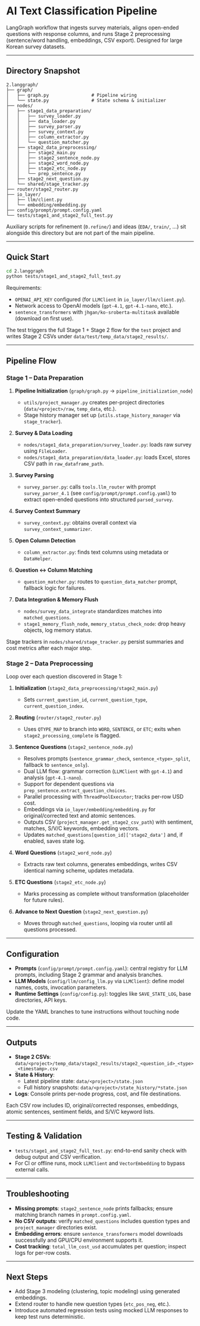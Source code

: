 # AI Text Classification Pipeline

LangGraph workflow that ingests survey materials, aligns open-ended questions with response columns, and runs Stage 2 preprocessing (sentence/word handling, embeddings, CSV export). Designed for large Korean survey datasets.

---

## Directory Snapshot

```
2.langgraph/
├── graph/
│   ├── graph.py                # Pipeline wiring
│   └── state.py                # State schema & initializer
├── nodes/
│   ├── stage1_data_preparation/
│   │   ├── survey_loader.py
│   │   ├── data_loader.py
│   │   ├── survey_parser.py
│   │   ├── survey_context.py
│   │   ├── column_extractor.py
│   │   └── question_matcher.py
│   ├── stage2_data_preprocessing/
│   │   ├── stage2_main.py
│   │   ├── stage2_sentence_node.py
│   │   ├── stage2_word_node.py
│   │   ├── stage2_etc_node.py
│   │   └── prep_sentence.py
│   ├── stage2_next_question.py
│   └── shared/stage_tracker.py
├── router/stage2_router.py
├── io_layer/
│   ├── llm/client.py
│   └── embedding/embedding.py
├── config/prompt/prompt.config.yaml
└── tests/stage1_and_stage2_full_test.py
```

Auxiliary scripts for refinement (`0.refine/`) and ideas (`EDA/`, `train/`, …) sit alongside this directory but are not part of the main pipeline.

---

## Quick Start

```bash
cd 2.langgraph
python tests/stage1_and_stage2_full_test.py
```

Requirements:

- `OPENAI_API_KEY` configured (for `LLMClient` in `io_layer/llm/client.py`).
- Network access to OpenAI models (`gpt-4.1`, `gpt-4.1-nano`, etc.).
- `sentence_transformers` with `jhgan/ko-sroberta-multitask` available (download on first use).

The test triggers the full Stage 1 + Stage 2 flow for the `test` project and writes Stage 2 CSVs under `data/test/temp_data/stage2_results/`.

---

## Pipeline Flow

### Stage 1 – Data Preparation

1. **Pipeline Initialization** (`graph/graph.py` → `pipeline_initialization_node`)
   - `utils/project_manager.py` creates per-project directories (`data/<project>/raw`, `temp_data`, etc.).
   - Stage history manager set up (`utils.stage_history_manager` via `stage_tracker`).

2. **Survey & Data Loading**
   - `nodes/stage1_data_preparation/survey_loader.py`: loads raw survey using `FileLoader`.
   - `nodes/stage1_data_preparation/data_loader.py`: loads Excel, stores CSV path in `raw_dataframe_path`.

3. **Survey Parsing**
   - `survey_parser.py`: calls `tools.llm_router` with prompt `survey_parser_4.1` (see `config/prompt/prompt.config.yaml`) to extract open-ended questions into structured `parsed_survey`.

4. **Survey Context Summary**
   - `survey_context.py`: obtains overall context via `survey_context_summarizer`.

5. **Open Column Detection**
   - `column_extractor.py`: finds text columns using metadata or `DataHelper`.

6. **Question ↔ Column Matching**
   - `question_matcher.py`: routes to `question_data_matcher` prompt, fallback logic for failures.

7. **Data Integration & Memory Flush**
   - `nodes/survey_data_integrate` standardizes matches into `matched_questions`.
   - `stage1_memory_flush_node`, `memory_status_check_node`: drop heavy objects, log memory status.

Stage trackers in `nodes/shared/stage_tracker.py` persist summaries and cost metrics after each major step.

### Stage 2 – Data Preprocessing

Loop over each question discovered in Stage 1:

1. **Initialization** (`stage2_data_preprocessing/stage2_main.py`)
   - Sets `current_question_id`, `current_question_type`, `current_question_index`.

2. **Routing** (`router/stage2_router.py`)
   - Uses `QTYPE_MAP` to branch into `WORD`, `SENTENCE`, or `ETC`; exits when `stage2_processing_complete` is flagged.

3. **Sentence Questions** (`stage2_sentence_node.py`)
   - Resolves prompts (`sentence_grammar_check`, `sentence_<type>_split`, fallback to `sentence_only`).
   - Dual LLM flow: grammar correction (`LLMClient` with `gpt-4.1`) and analysis (`gpt-4.1-nano`).
   - Support for dependent questions via `prep_sentence.extract_question_choices`.
   - Parallel processing with `ThreadPoolExecutor`; tracks per-row USD cost.
   - Embeddings via `io_layer/embedding/embedding.py` for original/corrected text and atomic sentences.
   - Outputs CSV (`project_manager.get_stage2_csv_path`) with sentiment, matches, S/V/C keywords, embedding vectors.
   - Updates `matched_questions[question_id]['stage2_data']` and, if enabled, saves state log.

4. **Word Questions** (`stage2_word_node.py`)
   - Extracts raw text columns, generates embeddings, writes CSV identical naming scheme, updates metadata.

5. **ETC Questions** (`stage2_etc_node.py`)
   - Marks processing as complete without transformation (placeholder for future rules).

6. **Advance to Next Question** (`stage2_next_question.py`)
   - Moves through `matched_questions`, looping via router until all questions processed.

---

## Configuration

- **Prompts** (`config/prompt/prompt.config.yaml`): central registry for LLM prompts, including Stage 2 grammar and analysis branches.
- **LLM Models** (`config/llm/config_llm.py` via `LLMClient`): define model names, costs, invocation parameters.
- **Runtime Settings** (`config/config.py`): toggles like `SAVE_STATE_LOG`, base directories, API keys.

Update the YAML branches to tune instructions without touching node code.

---

## Outputs

- **Stage 2 CSVs**: `data/<project>/temp_data/stage2_results/stage2_<question_id>_<type>_<timestamp>.csv`
- **State & History**:
  - Latest pipeline state: `data/<project>/state.json`
  - Full history snapshots: `data/<project>/state_history/*state.json`
- **Logs**: Console prints per-node progress, cost, and file destinations.

Each CSV row includes ID, original/corrected responses, embeddings, atomic sentences, sentiment fields, and S/V/C keyword lists.

---

## Testing & Validation

- `tests/stage1_and_stage2_full_test.py`: end-to-end sanity check with debug output and CSV verification.
- For CI or offline runs, mock `LLMClient` and `VectorEmbedding` to bypass external calls.

---

## Troubleshooting

- **Missing prompts**: `stage2_sentence_node` prints fallbacks; ensure matching branch names in `prompt.config.yaml`.
- **No CSV outputs**: verify `matched_questions` includes question types and `project_manager` directories exist.
- **Embedding errors**: ensure `sentence_transformers` model downloads successfully and GPU/CPU environment supports it.
- **Cost tracking**: `total_llm_cost_usd` accumulates per question; inspect logs for per-row costs.

---

## Next Steps

- Add Stage 3 modeling (clustering, topic modeling) using generated embeddings.
- Extend router to handle new question types (`etc_pos_neg`, etc.).
- Introduce automated regression tests using mocked LLM responses to keep test runs deterministic.

